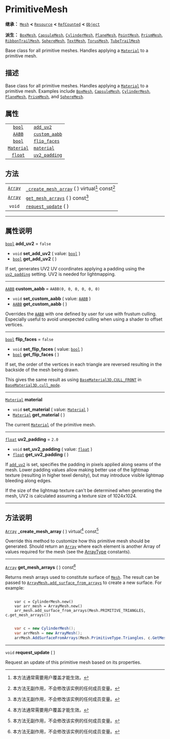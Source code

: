 <!-- ⚠ 请勿编辑本文件 ⚠ -->
<!-- 本文档使用脚本从 WeDot 引擎源码仓库生成。 -->
<!-- 生成脚本：https://github.com/WeDot-Engine/WeDot/tree/master/doc/tools/make_md.py； -->
<!-- 原文件：https://github.com/WeDot-Engine/WeDot/tree/master/doc/classes/PrimitiveMesh.xml。 -->

<div id="_class_primitivemesh"></div>

# PrimitiveMesh

**继承：** [`Mesh`](class_mesh.md) **<** [`Resource`](class_resource.md) **<** [`RefCounted`](class_refcounted.md) **<** [`Object`](class_object.md)

**派生：** [`BoxMesh`](class_boxmesh.md), [`CapsuleMesh`](class_capsulemesh.md), [`CylinderMesh`](class_cylindermesh.md), [`PlaneMesh`](class_planemesh.md), [`PointMesh`](class_pointmesh.md), [`PrismMesh`](class_prismmesh.md), [`RibbonTrailMesh`](class_ribbontrailmesh.md), [`SphereMesh`](class_spheremesh.md), [`TextMesh`](class_textmesh.md), [`TorusMesh`](class_torusmesh.md), [`TubeTrailMesh`](class_tubetrailmesh.md)

Base class for all primitive meshes. Handles applying a [`Material`](class_material.md) to a primitive mesh.

## 描述

Base class for all primitive meshes. Handles applying a [`Material`](class_material.md) to a primitive mesh. Examples include [`BoxMesh`](class_boxmesh.md), [`CapsuleMesh`](class_capsulemesh.md), [`CylinderMesh`](class_cylindermesh.md), [`PlaneMesh`](class_planemesh.md), [`PrismMesh`](class_prismmesh.md), and [`SphereMesh`](class_spheremesh.md).

## 属性

|||
|:-:|:--|
| [`bool`](class_bool.md)         | [`add_uv2`](class_primitivemesh.md#class_primitivemesh_property_add_uv2)         | ``false``                  |
| [`AABB`](class_aabb.md)         | [`custom_aabb`](class_primitivemesh.md#class_primitivemesh_property_custom_aabb) | ``AABB(0, 0, 0, 0, 0, 0)`` |
| [`bool`](class_bool.md)         | [`flip_faces`](class_primitivemesh.md#class_primitivemesh_property_flip_faces)   | ``false``                  |
| [`Material`](class_material.md) | [`material`](class_primitivemesh.md#class_primitivemesh_property_material)       |                            |
| [`float`](class_float.md)       | [`uv2_padding`](class_primitivemesh.md#class_primitivemesh_property_uv2_padding) | ``2.0``                    |

## 方法

|||
|:-:|:--|
| [`Array`](class_array.md) | [`_create_mesh_array`](class_primitivemesh.md#class_primitivemesh_private_method__create_mesh_array) ( ) virtual[^virtual] const[^const] |
| [`Array`](class_array.md) | [`get_mesh_arrays`](class_primitivemesh.md#class_primitivemesh_method_get_mesh_arrays) ( ) const[^const]                                 |
| `void`                    | [`request_update`](class_primitivemesh.md#class_primitivemesh_method_request_update) ( )                                                 |

<!-- rst-class:: classref-section-separator -->

---

## 属性说明

<div id="_class_primitivemesh_property_add_uv2"></div>

[`bool`](class_bool.md) **add_uv2** = ``false`` <div id="class_primitivemesh_property_add_uv2"></div>

- `void` **set_add_uv2** ( value: [`bool`](class_bool.md) )
- [`bool`](class_bool.md) **get_add_uv2** ( )

If set, generates UV2 UV coordinates applying a padding using the [`uv2_padding`](class_primitivemesh.md#class_primitivemesh_property_uv2_padding) setting. UV2 is needed for lightmapping.

<!-- rst-class:: classref-item-separator -->

---

<div id="_class_primitivemesh_property_custom_aabb"></div>

[`AABB`](class_aabb.md) **custom_aabb** = ``AABB(0, 0, 0, 0, 0, 0)`` <div id="class_primitivemesh_property_custom_aabb"></div>

- `void` **set_custom_aabb** ( value: [`AABB`](class_aabb.md) )
- [`AABB`](class_aabb.md) **get_custom_aabb** ( )

Overrides the [`AABB`](class_aabb.md) with one defined by user for use with frustum culling. Especially useful to avoid unexpected culling when using a shader to offset vertices.

<!-- rst-class:: classref-item-separator -->

---

<div id="_class_primitivemesh_property_flip_faces"></div>

[`bool`](class_bool.md) **flip_faces** = ``false`` <div id="class_primitivemesh_property_flip_faces"></div>

- `void` **set_flip_faces** ( value: [`bool`](class_bool.md) )
- [`bool`](class_bool.md) **get_flip_faces** ( )

If set, the order of the vertices in each triangle are reversed resulting in the backside of the mesh being drawn.

This gives the same result as using [`BaseMaterial3D.CULL_FRONT`](class_basematerial3d.md#class_basematerial3d_constant_cull_front) in [`BaseMaterial3D.cull_mode`](class_basematerial3d.md#class_basematerial3d_property_cull_mode).

<!-- rst-class:: classref-item-separator -->

---

<div id="_class_primitivemesh_property_material"></div>

[`Material`](class_material.md) **material** <div id="class_primitivemesh_property_material"></div>

- `void` **set_material** ( value: [`Material`](class_material.md) )
- [`Material`](class_material.md) **get_material** ( )

The current [`Material`](class_material.md) of the primitive mesh.

<!-- rst-class:: classref-item-separator -->

---

<div id="_class_primitivemesh_property_uv2_padding"></div>

[`float`](class_float.md) **uv2_padding** = ``2.0`` <div id="class_primitivemesh_property_uv2_padding"></div>

- `void` **set_uv2_padding** ( value: [`float`](class_float.md) )
- [`float`](class_float.md) **get_uv2_padding** ( )

If [`add_uv2`](class_primitivemesh.md#class_primitivemesh_property_add_uv2) is set, specifies the padding in pixels applied along seams of the mesh. Lower padding values allow making better use of the lightmap texture (resulting in higher texel density), but may introduce visible lightmap bleeding along edges.

If the size of the lightmap texture can't be determined when generating the mesh, UV2 is calculated assuming a texture size of 1024x1024.

<!-- rst-class:: classref-section-separator -->

---

## 方法说明

<div id="_class_primitivemesh_private_method__create_mesh_array"></div>

[`Array`](class_array.md) **_create_mesh_array** ( ) virtual[^virtual] const[^const]<div id="class_primitivemesh_private_method__create_mesh_array"></div>

Override this method to customize how this primitive mesh should be generated. Should return an [`Array`](class_array.md) where each element is another Array of values required for the mesh (see the [ArrayType](#enum_mesh_arraytype) constants).

<!-- rst-class:: classref-item-separator -->

---

<div id="_class_primitivemesh_method_get_mesh_arrays"></div>

[`Array`](class_array.md) **get_mesh_arrays** ( ) const[^const]<div id="class_primitivemesh_method_get_mesh_arrays"></div>

Returns mesh arrays used to constitute surface of [`Mesh`](class_mesh.md). The result can be passed to [`ArrayMesh.add_surface_from_arrays`](class_arraymesh.md#class_arraymesh_method_add_surface_from_arrays) to create a new surface. For example:



```gdscript

    var c = CylinderMesh.new()
    var arr_mesh = ArrayMesh.new()
    arr_mesh.add_surface_from_arrays(Mesh.PRIMITIVE_TRIANGLES, c.get_mesh_arrays())
```

```csharp

    var c = new CylinderMesh();
    var arrMesh = new ArrayMesh();
    arrMesh.AddSurfaceFromArrays(Mesh.PrimitiveType.Triangles, c.GetMeshArrays());
```







<!-- rst-class:: classref-item-separator -->

---

<div id="_class_primitivemesh_method_request_update"></div>

`void` **request_update** ( )<div id="class_primitivemesh_method_request_update"></div>

Request an update of this primitive mesh based on its properties.

[^virtual]: 本方法通常需要用户覆盖才能生效。
[^const]: 本方法无副作用，不会修改该实例的任何成员变量。
[^vararg]: 本方法除了能接受在此处描述的参数外，还能够继续接受任意数量的参数。
[^constructor]: 本方法用于构造某个类型。
[^static]: 调用本方法无需实例，可直接使用类名进行调用。
[^operator]: 本方法描述的是使用本类型作为左操作数的有效运算符。
[^bitfield]: 这个值是由下列位标志构成位掩码的整数。
[^void]: 无返回值。
